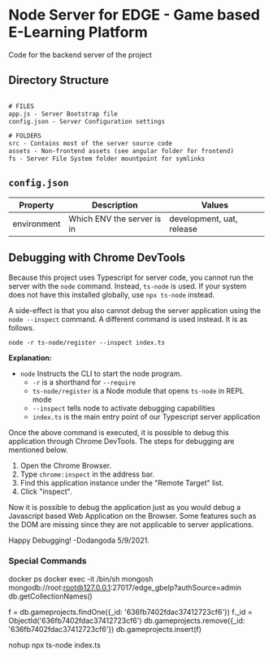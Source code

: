 # Node Server for EDGE - Game based E-Learning Platform

Code for the backend server of the project

## Directory Structure

```txt

# FILES
app.js - Server Bootstrap file
config.json - Server Configuration settings

# FOLDERS
src - Contains most of the server source code
assets - Non-frontend assets (see angular folder for frontend)
fs - Server File System folder mountpoint for symlinks

```


## `config.json`

| Property               | Description                                | Values                    |
| ---------------------- | ------------------------------------------ | --------------------------|
| environment            | Which ENV the server is in                 | development, uat, release |


## Debugging with Chrome DevTools

Because this project uses Typescript for server code, you cannot run the server with the `node` command. Instead, `ts-node` is used. If your system does not have this installed globally, use `npx ts-node` instead.

A side-effect is that you also cannot debug the server application using the `node --inspect` command. A different command is used instead. It is as follows.

```shell
node -r ts-node/register --inspect index.ts
```

__Explanation:__
- `node` Instructs the CLI to start the node program.
    - `-r` is a shorthand for `--require`
    - `ts-node/register` is a Node module that opens `ts-node` in REPL mode
    - `--inspect` tells node to activate debugging capabilities
    - `index.ts` is the main entry point of our Typescript server application

Once the above command is executed, it is possible to debug this application through Chrome DevTools. The steps for debugging are mentioned below.

1. Open the Chrome Browser.
2. Type `chrome:inspect` in the address bar.
3. Find this application instance under the "Remote Target" list.
4. Click "inspect".

Now it is possible to debug the application just as you would debug a Javascript based Web Application on the Browser. Some features such as the DOM are missing since they are not applicable to server applications.

Happy Debugging!
-Dodangoda 5/9/2021.

### Special Commands

docker ps
docker exec -it <mongo container> /bin/sh
mongosh mongodb://root:root@127.0.0.1:27017/edge_gbelp?authSource=admin
db.getCollectionNames()


f = db.gameprojects.findOne({_id: '636fb7402fdac37412723cf6'})
f._id = ObjectId('636fb7402fdac37412723cf6')
db.gameprojects.remove({_id: '636fb7402fdac37412723cf6'})
db.gameprojects.insert(f)

nohup npx ts-node index.ts